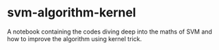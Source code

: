 # svm-algorithm-kernel
A notebook containing the codes diving deep into the maths of SVM and how to improve the algorithm using kernel trick.
